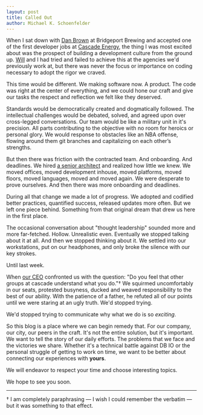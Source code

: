 ```yaml
---
layout: post
title: Called Out
author: Michael K. Schoenfelder
---
```


When I sat down with [Dan Brown](https://www.linkedin.com/profile/view?id=8422540) at Bridgeport Brewing and accepted one of the first developer jobs at [Cascade Energy](https://cascadeenergy.com/), the thing I was most excited about was the prospect of building a development culture from the ground up. [Will](https://github.com/nackjicholson) and I had tried and failed to achieve this at the agencies we'd previously work at, but there was never the focus or importance on coding necessary to adopt the rigor we craved.

This time would be different. We making software now. A product. The code was right at the center of everything, and we could hone our craft and give our tasks the respect and reflection we felt like they deserved. 

Standards would be democratically created and dogmatically followed. The intellectual challenges would be debated, solved, and agreed upon over cross-legged conversations. Our team would be like a military unit in it's precision. All parts contributing to the objective with no room for heroics or personal glory. We would response to obstacles like an NBA offense, flowing around them git branches and capitalizing on each other’s strengths.

But then there was friction with the contracted team. And onboarding. And deadlines. We hired [a senior architect](https://github.com/cberube) and realized how little we knew. We moved offices, moved development inhouse, moved platforms, moved floors, moved languages, moved and moved again. We were desperate to prove ourselves. And then there was more onboarding and deadlines.

During all that change we made a lot of progress. We adopted and codified better practices, quantified success, released updates more often. But we left one piece behind. Something from that original dream that drew us here in the first place.

The occasional conversation about "thought leadership" sounded more and more far-fetched. Hollow. Unrealistic even. Eventually we stopped talking about it at all. And then we stopped thinking about it. We settled into our workstations, put on our headphones, and only broke the silence with our key strokes.

Until last week.

When [our CEO](https://www.linkedin.com/pub/marcus-wilcox/17/453/46B) confronted us with the question: "Do you feel that other groups at cascade understand what you do."† We squirmed uncomfortably in our seats, protested busyness, ducked and weaved responsibility to the best of our ability. With the patience of a father, he refuted all of our points until we were staring at an ugly truth. We'd stopped trying.

We'd stopped trying to communicate why what we do is so *exciting*. 

So this blog is a place where we can begin remedy that. For our company, our city, our peers in the craft. It's not the entire solution, but it's important. We want to tell the story of our daily efforts. The problems that we face and the victories we share. Whether it's a technical battle against DB IO or the personal struggle of getting to work on time, we want to be better about connecting our experiences with **yours**.

We will endeavor to respect your time and choose interesting topics. 

We hope to see you soon.

---
  
† I am completely paraphrasing &mdash; I wish I could remember the verbatim &mdash; but it was something to that effect.
